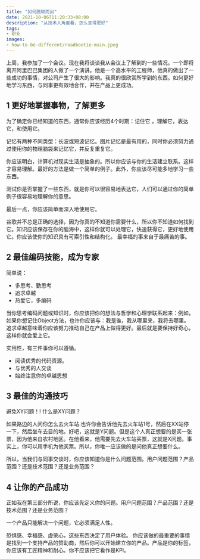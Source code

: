 ```yaml
---
title: "如何脱颖而出"
date: 2021-10-06T11:20:33+08:00
description: "从技术人角度看，怎么变得更好"
tags:
- 职业
images:
- how-to-be-different/roadbootie-main.jpeg
---
```


上周，我参加了一个会议。现在我将谈谈我从会议上了解到的一些情况。一个即将离开阿里巴巴集团的人做了一个演讲。他是一个高水平的工程师，他真的做出了一些成功的事情，对公司产生了很大的影响。我真的很欣赏所学到的东西。如何更好地学习东西，与同事更有效地合作，并在产品上更成功。

## 1 更好地掌握事物，了解更多

为了确定你已经知道的东西，通常你应该经历4个时期：记住它 ，理解它，表达它，和使用它。 

记忆有两种不同类型：长波或短波记忆。图片记忆是最有用的，同时你必须努力通过使用你的物理脑袋来记忆它，并反复重复它。 

你应该明白，计算机对现实生活是抽象的。所以你应该与你的生活建立联系。这样才容易理解。最好的方法是做一个简单的例子。此外，你应该尽可能多地学习一些东西。 

测试你是否掌握了一些东西，就是你可以很容易地表达它，人们可以通过你的简单例子很容易地理解你的意思。 

最后一点，你应该简单而深入地使用它。 

谷歌并不总是正确的选择，因为你真的不知道你需要什么，所以你不知道如何找到它。知识应该保存在你的脑海中，这样你就可以处理它，快速获得它，更好地使用它。你应该使你的知识具有可索引性和结构化。
最幸福的事来自于最痛苦的事。

## 2 最佳编码技能，成为专家

简单说：
+ 多思考、勤思考
+ 追求卓越
+ 热爱它，多编码

当你思考编码问题或知识时，你应该把你的想法与哲学和心理学联系起来：例如，如果你想记住Object方法，也许你应该与：我是谁，我从哪里来，我将去哪里。追求卓越意味着你应该努力推动自己在产品上做得更好。最后就是要保持好奇心，这样你就会爱上它。 
  
实用性，有三件事你可以遵循。
  
* 阅读优秀的代码资源。
* 与优秀的人交谈
* 始终注意你的卓越思想

## 3 最佳的沟通技巧

避免XY问题！! 什么是XY问题？ 

如果路边的人问你怎么去火车站.也许你会告诉他先去火车站1号，然后在XX站停一下，然后坐车去目的地。好吧，这就是Y问题。但是这个人真正想要的是买一张票，因为他来自农村地区。在他看来，他需要先去火车站买票，这就是X问题。事实上，你可以用手机为他买票。所以，你唯一应该做的是问他真正想要什么。 

所以，当我们与同事交谈时，你应该知道你是什么问题范围。用户问题范围？产品范围？还是技术范围？还是业务范围？

## 4 让你的产品成功

正如我在第三部分所说，你应该先定义你的问题。用户问题范围？产品范围？还是技术范围？还是业务范围？

一个产品只能解决一个问题，它必须满足人性。 

恐惧感、幸福感、虚荣心，这些东西决定了用户体验。
你应该做的最重要的事情是找到一个支持产品的赞助商，然后你可以开始建立你的产品。产品是你的标签，你应该有工匠精神和耐心。你不应该把它看作是KPI。

